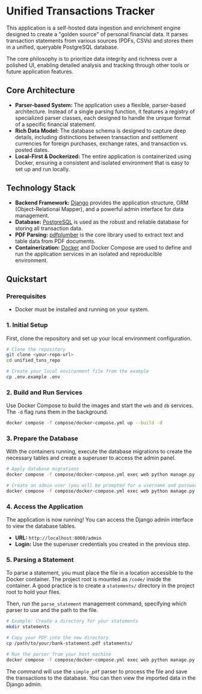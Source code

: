 # Unified Transactions Tracker

This application is a self-hosted data ingestion and enrichment engine designed to create a "golden source" of personal financial data. It parses transaction statements from various sources (PDFs, CSVs) and stores them in a unified, queryable PostgreSQL database.

The core philosophy is to prioritize data integrity and richness over a polished UI, enabling detailed analysis and tracking through other tools or future application features.

## Core Architecture

*   **Parser-based System:** The application uses a flexible, parser-based architecture. Instead of a single parsing function, it features a registry of specialized parser classes, each designed to handle the unique format of a specific financial statement.
*   **Rich Data Model:** The database schema is designed to capture deep details, including distinctions between transaction and settlement currencies for foreign purchases, exchange rates, and transaction vs. posted dates.
*   **Local-First & Dockerized:** The entire application is containerized using Docker, ensuring a consistent and isolated environment that is easy to set up and run locally.

## Technology Stack

*   **Backend Framework:** [Django](https://www.djangoproject.com/) provides the application structure, ORM (Object-Relational Mapper), and a powerful admin interface for data management.
*   **Database:** [PostgreSQL](https://www.postgresql.org/) is used as the robust and reliable database for storing all transaction data.
*   **PDF Parsing:** [pdfplumber](https://github.com/jsvine/pdfplumber) is the core library used to extract text and table data from PDF documents.
*   **Containerization:** [Docker](https://www.docker.com/) and Docker Compose are used to define and run the application services in an isolated and reproducible environment.

## Quickstart

### Prerequisites

*   Docker must be installed and running on your system.

### 1. Initial Setup

First, clone the repository and set up your local environment configuration.

```bash
# Clone the repository
git clone <your-repo-url>
cd unified_txns_repo

# Create your local environment file from the example
cp .env.example .env
```

### 2. Build and Run Services

Use Docker Compose to build the images and start the `web` and `db` services. The `-d` flag runs them in the background.

```bash
docker compose -f compose/docker-compose.yml up --build -d
```

### 3. Prepare the Database

With the containers running, execute the database migrations to create the necessary tables and create a superuser to access the admin panel.

```bash
# Apply database migrations
docker compose -f compose/docker-compose.yml exec web python manage.py migrate

# Create an admin user (you will be prompted for a username and password)
docker compose -f compose/docker-compose.yml exec web python manage.py createsuperuser
```

### 4. Access the Application

The application is now running! You can access the Django admin interface to view the database tables.

*   **URL:** `http://localhost:8000/admin`
*   **Login:** Use the superuser credentials you created in the previous step.

### 5. Parsing a Statement

To parse a statement, you must place the file in a location accessible to the Docker container. The project root is mounted as `/code/` inside the container. A good practice is to create a `statements/` directory in the project root to hold your files.

Then, run the `parse_statement` management command, specifying which parser to use and the path to the file.

```bash
# Example: Create a directory for your statements
mkdir statements

# Copy your PDF into the new directory
cp /path/to/your/bank-statement.pdf statements/

# Run the parser from your host machine
docker compose -f compose/docker-compose.yml exec web python manage.py parse_statement --parser simple_pdf /code/statements/bank-statement.pdf
```

The command will use the `simple_pdf` parser to process the file and save the transactions to the database. You can then view the imported data in the Django admin.
